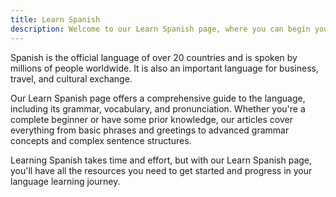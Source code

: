 ```yaml
---
title: Learn Spanish
description: Welcome to our Learn Spanish page, where you can begin your journey to mastering one of the world's most widely spoken languages!
---
```


Spanish is the official language of over 20 countries and is spoken by millions of people worldwide. It is also an important language for business, travel, and cultural exchange.

Our Learn Spanish page offers a comprehensive guide to the language, including its grammar, vocabulary, and pronunciation. Whether you're a complete beginner or have some prior knowledge, our articles cover everything from basic phrases and greetings to advanced grammar concepts and complex sentence structures.

Learning Spanish takes time and effort, but with our Learn Spanish page, you'll have all the resources you need to get started and progress in your language learning journey. 
